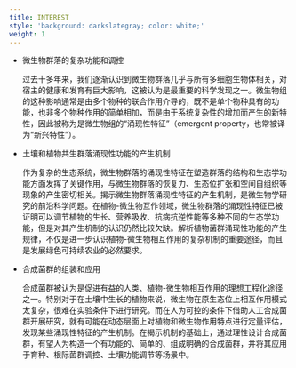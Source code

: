 ```yaml
---
title: INTEREST
style: 'background: darkslategray; color: white;'
weight: 1
---
```


- 微生物群落的复杂功能和调控

  过去十多年来，我们逐渐认识到微生物群落几乎与所有多细胞生物体相关，对宿主的健康和发育有巨大影响，这被认为是最重要的科学发现之一。微生物组的这种影响通常是由多个物种的联合作用介导的，既不是单个物种具有的功能，也非多个物种作用的简单相加，而是由于系统复杂性的增加而产生的新特性，因此被称为是微生物组的“涌现性特征”（emergent property，也常被译为“新兴特性”）。
  
- 土壤和植物共生群落涌现性功能的产生机制

  作为复杂的生态系统，微生物群落的涌现性特征在塑造群落的结构和生态学功能方面发挥了关键作用，与微生物群落的恢复力、生态位扩张和空间自组织等现象的产生密切相关。揭示微生物群落涌现性特征的产生机制，是微生物学研究的前沿科学问题。在植物-微生物互作领域，微生物群落的涌现性特征已被证明可以调节植物的生长、营养吸收、抗病抗逆性能等多种不同的生态学功能，但是对其产生机制的认识仍然比较欠缺。解析植物菌群涌现性功能的产生规律，不仅是进一步认识植物-微生物相互作用的复杂机制的重要途径，而且是发展绿色可持续农业的必然要求。
  
- 合成菌群的组装和应用

  合成菌群被认为是促进有益的人类、植物-微生物相互作用的理想工程化途径之一。特别对于在土壤中生长的植物来说，微生物在原生态位上相互作用模式太复杂，很难在实验条件下进行研究。而在人为可控的条件下借助人工合成菌群开展研究，就有可能在动态层面上对植物和微生物作用特点进行定量评估，发现某些涌现性特征的产生机制。在揭示机制的基础上，通过理性设计合成菌群，有望人为构造一个有功能的、简单的、组成明确的合成菌群，并将其应用于育种、根际菌群调控、土壤功能调节等场景中。
